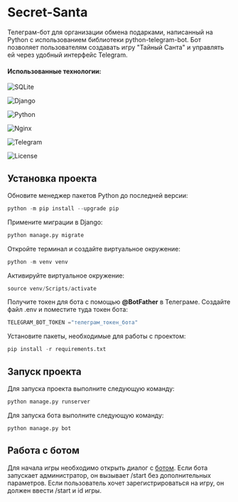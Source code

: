 # Secret-Santa


Телеграм-бот для организации обмена подарками, написанный на Python с использованием библиотеки python-telegram-bot.
Бот позволяет пользователям создавать игру "Тайный Санта" и управлять ей через удобный интерфейс Telegram.

#### Использованные технологии:
![SQLite](https://img.shields.io/badge/sqlite-%2307405e.svg?style=for-the-badge&logo=sqlite&logoColor=white)

![Django](https://img.shields.io/badge/django-%23092E20.svg?style=for-the-badge&logo=django&logoColor=white)

![Python](https://img.shields.io/badge/python-3670A0?style=for-the-badge&logo=python&logoColor=ffdd54)

![Nginx](https://img.shields.io/badge/nginx-%23009639.svg?style=for-the-badge&logo=nginx&logoColor=white)

![Telegram](https://img.shields.io/badge/Telegram-2CA5E0?style=for-the-badge&logo=telegram&logoColor=white)


![License](https://img.shields.io/github/license/JacobKleim/Secret-Santa) 

## Установка проекта

Обновите менеджер пакетов Python до последней версии:
```python
python -m pip install --upgrade pip
```
Примените миграции в Django:
```python
python manage.py migrate
```
Откройте терминал и создайте виртуальное окружение:
```python
python -m venv venv
```
Активируйте виртуальное окружение:
```python
source venv/Scripts/activate
```
Получите токен для бота с помощью **@BotFather** в Телеграме.
Создайте файл .env и поместите туда токен бота:

```python 
TELEGRAM_BOT_TOKEN ="телеграм_токен_бота"
```

Установите пакеты, необходимые для работы с проектом:
```python
pip install -r requirements.txt
```
## Запуск проекта


Для запуска проекта выполните следующую команду:
```python
python manage.py runserver
```
Для запуска бота выполните следующую команду:
```python
python manage.py bot
```
## Работа с ботом

Для начала игры необходимо открыть диалог с [ботом](https://t.me/SantsSecretSants_bot).
Если бота запускает администратор, он вызывает /start без дополнительных параметров. 
Если пользователь хочет зарегистрироваться на игру, он должен ввести /start и id игры.